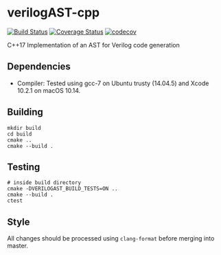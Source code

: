 # verilogAST-cpp
[![Build Status](https://travis-ci.com/leonardt/verilogAST-cpp.svg?branch=master)](https://travis-ci.com/leonardt/verilogAST-cpp)
[![Coverage Status](https://coveralls.io/repos/github/leonardt/verilogAST-cpp/badge.svg)](https://coveralls.io/github/leonardt/verilogAST-cpp)
[![codecov](https://codecov.io/gh/leonardt/verilogAST-cpp/branch/master/graph/badge.svg?token=P7tdc1K0CH)](undefined)

C++17 Implementation of an AST for Verilog code generation

## Dependencies
* Compiler: Tested using gcc-7 on Ubuntu trusty (14.04.5) and Xcode 10.2.1 on macOS 10.14.

## Building
```
mkdir build
cd build
cmake ..
cmake --build .
```

## Testing
```
# inside build directory
cmake -DVERILOGAST_BUILD_TESTS=ON ..
cmake --build .
ctest
```

## Style
All changes should be processed using `clang-format` before merging into
master.
